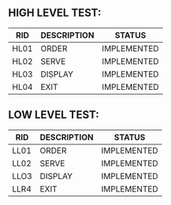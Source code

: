 ## HIGH LEVEL TEST:

|RID       |DESCRIPTION	       |STATUS |
|----------|-------------------|-------|
|HL01      |ORDER   	   |IMPLEMENTED|
|HL02      |SERVE         |IMPLEMENTED|
|HL03      |DISPLAY	       |IMPLEMENTED|
|HL04      |EXIT	       |IMPLEMENTED|


## LOW LEVEL TEST:

|RID         |DESCRIPTION	    |STATUS|
|------------|------------------|-------|
|LL01      	 |ORDER             |IMPLEMENTED|
|LL02	     |SERVE	            |IMPLEMENTED|
|LLO3	     |DISPLAY	        |IMPLEMENTED|
|LLR4	     |EXIT              |IMPLEMENTED|





